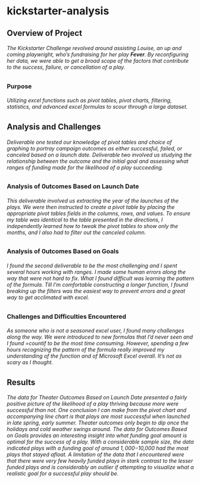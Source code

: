 # kickstarter-analysis
## Overview of Project
###### The Kickstarter Challenge revolved around assisting Louise, an up and coming playwright, who’s fundraising for her play **Fever**. By reconfiguring her data, we were able to get a broad scope of the factors that contribute to the success, failure, or cancellation of a play.
### Purpose
###### Utilizing excel functions such as pivot tables, pivot charts, filtering, statistics, and advanced excel formulas to scour through a large dataset.
## Analysis and Challenges
###### Deliverable one tested our knowledge of pivot tables and choice of graphing to portray campaign outcomes as either successful, failed, or canceled based on a launch date. Deliverable two involved us studying the relationship between the outcome and the initial goal and assessing what ranges of funding made for the likelihood of a play succeeding.
### Analysis of 0utcomes Based on Launch Date
###### This deliverable involved us extracting the year of the launches of the plays. We were then instructed to create a pivot table by placing the appropriate pivot tables fields in the columns, rows, and values. To ensure my table was identical to the table presented in the directions, I independently learned how to tweak the pivot tables to show only the months, and I also had to filter out the canceled column.
### Analysis of 0utcomes Based on Goals
###### I found the second deliverable to be the most challenging and I spent several hours working with ranges. I made some human errors along the way that were not hard to fix. What I found difficult was learning the pattern of the formula. Till I’m comfortable constructing a longer function, I found breaking up the filters was the easiest way to prevent errors and a great way to get acclimated with excel.
### Challenges and Difficulties Encountered
###### As someone who is not a seasoned excel user, I found many challenges along the way. We were introduced to new formulas that I’d never seen and I found =countif to be the most time consuming. However, spending a few hours recognizing the pattern of the formula really improved my understanding of the function and of Microsoft Excel overall. It’s not as scary as I thought.
## Results
###### The data for Theater Outcomes Based on Launch Date presented a fairly positive picture of the likelihood of a play thriving because more were successful than not. One conclusion I can make from the pivot chart and accompanying line chart is that plays are most successful when launched in late spring, early summer. Theater outcomes only begin to dip once the holidays and cold weather swings around. The data for Outcomes Based on Goals provides an interesting insight into what funding goal amount is optimal for the success of a play. With a considerable sample size, the data indicated plays with a funding goal of around $1,000-$10,000 had the most plays that stayed afloat. A limitation of the data that I encountered were that there were very few heavily funded plays in stark contrast to the lesser funded plays and is considerably an outlier if attempting to visualize what a realistic goal for a successful play should be.
